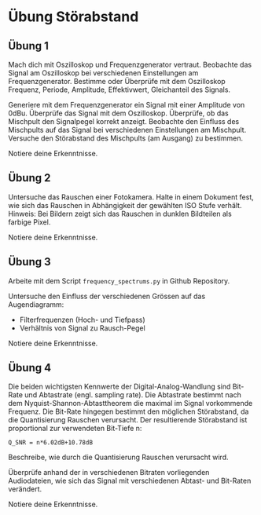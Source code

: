 # Übung Störabstand

## Übung 1
Mach dich mit Oszilloskop und Frequenzgenerator vertraut.
Beobachte das Signal am Oszilloskop bei verschiedenen Einstellungen am Frequenzgenerator.
Bestimme oder Überprüfe mit dem Oszilloskop Frequenz, Periode, Amplitude, Effektivwert, Gleichanteil des Signals.

Generiere mit dem Frequenzgenerator ein Signal mit einer Amplitude von 0dBu. 
Überprüfe das Signal mit dem Oszilloskop.
Überprüfe, ob das Mischpult den Signalpegel korrekt anzeigt.
Beobachte den Einfluss des Mischpults auf das Signal bei verschiedenen Einstellungen am Mischpult.
Versuche den Störabstand des Mischpults (am Ausgang) zu bestimmen.

Notiere deine Erkenntnisse.

## Übung 2
Untersuche das Rauschen einer Fotokamera.
Halte in einem Dokument fest, wie sich das Rauschen in Abhängigkeit der gewählten ISO Stufe verhält.
Hinweis: Bei Bildern zeigt sich das Rauschen in dunklen Bildteilen als farbige Pixel.

Notiere deine Erkenntnisse.

## Übung 3
Arbeite mit dem Script `frequency_spectrums.py` in Github Repository.

Untersuche den Einfluss der verschiedenen Grössen auf das Augendiagramm:
- Filterfrequenzen (Hoch- und Tiefpass)
- Verhältnis von Signal zu Rausch-Pegel

Notiere deine Erkenntnisse.

## Übung 4
Die beiden wichtigsten Kennwerte der Digital-Analog-Wandlung sind Bit-Rate und Abtastrate (engl. sampling rate).
Die Abtastrate bestimmt nach dem Nyquist-Shannon-Abtasttheorem die maximal im Signal vorkommende Frequenz.
Die Bit-Rate hingegen bestimmt den möglichen Störabstand, da die Quantisierung Rauschen verursacht.
Der resultierende Störabstand ist proportional zur verwendeten Bit-Tiefe n:

`Q_SNR = n*6.02dB+10.78dB`

Beschreibe, wie durch die Quantisierung Rauschen verursacht wird.

Überprüfe anhand der in verschiedenen Bitraten vorliegenden Audiodateien, wie sich das Signal mit verschiedenen Abtast- und Bit-Raten verändert.

Notiere deine Erkenntnisse.


